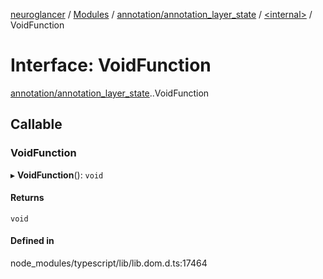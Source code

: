 [neuroglancer](../README.md) / [Modules](../modules.md) / [annotation/annotation\_layer\_state](../modules/annotation_annotation_layer_state.md) / [<internal\>](../modules/annotation_annotation_layer_state._internal_.md) / VoidFunction

# Interface: VoidFunction

[annotation/annotation_layer_state](../modules/annotation_annotation_layer_state.md).[<internal>](../modules/annotation_annotation_layer_state._internal_.md).VoidFunction

## Callable

### VoidFunction

▸ **VoidFunction**(): `void`

#### Returns

`void`

#### Defined in

node_modules/typescript/lib/lib.dom.d.ts:17464
